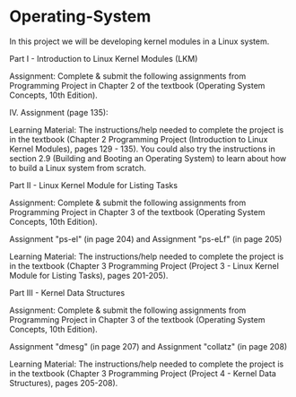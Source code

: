 # Operating-System

In this project we will be developing kernel modules in a Linux system.

Part I - Introduction to Linux Kernel Modules (LKM)

Assignment: Complete & submit the following assignments from Programming Project in Chapter 2 of the textbook (Operating System Concepts, 10th Edition).

IV. Assignment (page 135): 

Learning Material: The instructions/help needed to complete the project is in the textbook (Chapter 2 Programming Project (Introduction to Linux Kernel Modules), pages 129 - 135). You could also try the instructions in section 2.9 (Building and Booting an Operating System) to learn about how to build a Linux system from scratch.

Part II - Linux Kernel Module for Listing Tasks

Assignment: Complete & submit the following assignments from Programming Project in Chapter 3 of the textbook (Operating System Concepts, 10th Edition).

Assignment "ps-el" (in page 204) and Assignment "ps-eLf" (in page 205)

Learning Material: The instructions/help needed to complete the project is in the textbook (Chapter 3 Programming Project (Project 3 - Linux Kernel Module for Listing Tasks), pages 201-205). 

Part III - Kernel Data Structures

Assignment: Complete & submit the following assignments from Programming Project in Chapter 3 of the textbook (Operating System Concepts, 10th Edition).

Assignment "dmesg" (in page 207) and Assignment "collatz" (in page 208)

Learning Material: The instructions/help needed to complete the project is in the textbook (Chapter 3 Programming Project (Project 4 - Kernel Data Structures), pages 205-208). 
